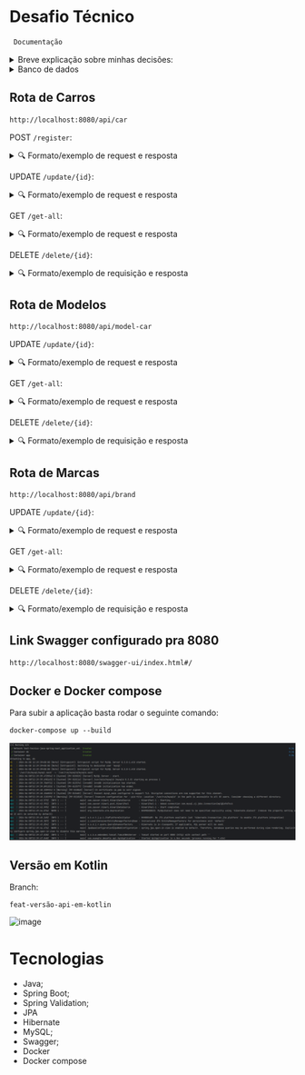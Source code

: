 # Desafio Técnico
```diff
 Documentação
```
<details>
  <summary>Breve explicação sobre minhas decisões:</summary><br />

Arquitetura:
 
```diff
 Por se tratar de uma pequena API e um projeto pequeno, resolvi usar arquitetura de camadas
 pela velocidade de desenvolvimento e organização de fácil entendimento.
```
Cardialidade:
 
```diff
 - Um CarEntity está relacionado a um único ModelCarEntity.
 - Um ModelCarEntity pode estar relacionado a vários CarEntity.
 
 Ou seja um MODELO pode ter vários Carros.

 - Um ModelCarEntity está relacionado a uma única BrandEntity.
 - Uma BrandEntity pode estar relacionada a vários ModelCarEntity.

 Ou seja uma MARCA pode ter vários MODELOS.

 Logo, para evitar bugs e manter a integridade do banco, decidi que
 no momento em que registro um carro, automaticamente preciso também
 registrar um Modelo que por sua vez precisa de uma Marca. Não existe
 um Carro sem um modelo, como também não existe um Modelo sem uma Marca,
 não faz sentido cadastrar-los separadamente.
```
Método de resposta para o cliente:
```diff
 Optei por implementar a classe ApiResponseService, que basicamente serve para padronizar a resposta ao cliente,
 facilitando a manipulação dos dados retornados pela API, padronizando todos os EndPoints.
```


</details>


<details>
<summary>Banco de dados</summary><br>

![Modelo de tabelas](images/bd_desafio.png)
</details>
  
## Rota de Carros

```diff
http://localhost:8080/api/car
```

POST `/register`:
<details>
  <summary>🔍 Formato/exemplo de request e resposta</summary><br />

Essa rota precisa de um @RequestBody (CarAndModelAndBrandDto) `/register` exemplo:
<br/>

```diff
Note que: Ao cadastrar um carro, automaticamente um Modelo e uma Marca também são cadastrados para manter integridade do Banco
```

```json
{
  "nameBrand": "Bugati",
  "modelName": "fusca",
  "year": 2024,
  "fuel": "Gasolina",
  "numDoors": 2,
  "color": "White",
  "priceFip": 50.000
}
```

Exemplo de resposta em caso de sucesso - 201 - CREATED:

```json
{
    "success": true,
    "message": "Carro registrado com sucesso",
    "response": null
}
```
Exemplo de resposta em caso de input de usuário inválido - 400 - BAD REQUEST:

```json
{
    "timestamp": "2024-04-07T13:32:02.004+00:00",
    "status": 400,
    "error": "Bad Request",
    "path": "/api/car/register"
}
```
Exemplo de resposta em caso de erro interno - 500 - SERVER INTERNAL ERROR:

```json
{
    "success": false,
    "message": "Erro ao registrar o carro: Mensagem de erro",
    "response": null
}
```

</details>

UPDATE `/update/{id}`:
<details>
  <summary>🔍 Formato/exemplo de request e resposta</summary><br />

Está rota recebe um @PathVariable(id) e @RequestBody(CarAndModelAndBrandDto) `/update/{id}`:

```json
{
  "year": 2023,
  "fuel": "Alcool",
  "numDoors": 2,
  "color": "Preto"
}
```

Exemplo de resposta em caso de sucesso - 200 - OK:

```json
{
    "success": true,
    "message": "Carro atualizado com sucesso",
    "response": null
}
```
Exemplo de resposta em caso de input de usuário inválido - 400 - BAD REQUEST:

```json
{
    "timestamp": "2024-04-07T14:01:06.216+00:00",
    "status": 400,
    "error": "Bad Request",
    "path": "/api/car/update/1"
}
```
Exemplo de resposta em caso de ServerInternelError - 500 - SERVER INTERNAL ERROR:

```json
{
    "success": false,
    "message": "Erro ao atualizar o carro: Mensagem de erro",
    "response": null
}
```
</details>

GET `/get-all`:
<details>
  <summary>🔍 Formato/exemplo de request e resposta</summary><br />

Exemplo de resposta:

```json
{
    "success": true,
    "message": "Carros retornados com sucesso!",
    "response": [
        {
            "id": 1,
            "year": 2024,
            "fuel": "Alcool",
            "color": "Preto",
            "numDoors": 2,
            "priceFip": 50.000,
            "modelName": "Gol",
            "modelId": 1,
            "timestampRegister": 1712424660
        },
        {
            "id": 2,
            "year": 2024,
            "fuel": "Gasolina",
            "color": "Preto",
            "numDoors": 2,
            "priceFip": 50.000,
            "modelName": "Gol",
            "modelId": 1,
            "timestampRegister": 1712424708
        },
    ]
}
```
Exemplo de resposta em caso de ServerInternelError - 500 - SERVER INTERNAL ERROR:

```json
{
    "success": false,
    "message": "Erro ao buscar os carros: Mensagem de erro",
    "response": null
}
```
</details>


DELETE `/delete/{id}`:
<details>
  <summary>🔍 Formato/exemplo de requisição e resposta</summary><br />

Está rota recebe um @PathVariable(id) `/delete/{id}`:

Exemplo de resposta em caso de sucesso - 200 - Ok:

```json
{
    "success": true,
    "message": "Carro deletado com sucesso",
    "response": null
}
```

Exemplo de resposta em caso de erro - 500 - ServerInternalError:

```json
{
    "success": false,
    "message": "Erro ao deletar o carro: Ocorreu um erro ao processar a operação com o carro.",
    "response": null
}
```
</details>






## Rota de Modelos

```diff
http://localhost:8080/api/model-car
```


UPDATE `/update/{id}`:
<details>
  <summary>🔍 Formato/exemplo de request e resposta</summary><br />

Está rota recebe um @PathVariable(id) e @RequestBody(ModelDto) `/update/{id}`:

```json
{
    "modelName": "Corsa",
    "priceFip": 15.000
}
```

Exemplo de resposta em caso de sucesso - 200 - OK:

```json
{
    "success": true,
    "message": "Modelo atualizado com sucesso",
    "response": null
}
```
Exemplo de resposta em caso de input de usuário inválido - 400 - BAD REQUEST:

```json
{
    "timestamp": "2024-04-07T14:01:06.216+00:00",
    "status": 400,
    "error": "Bad Request",
    "path": "/api/car/update/1"
}
```
Exemplo de resposta em caso de erro interno - 500 - SERVER INTERNAL ERROR:

```json
{
    "success": false,
    "message": "Erro ao atualizar o modelo: Mensagem de erro",
    "response": null
}
```
</details>

GET `/get-all`:
<details>
  <summary>🔍 Formato/exemplo de request e resposta</summary><br />

Exemplo de resposta:

```json
{
    "success": true,
    "message": "Carros retornados com sucesso!",
    "response": [
        {
            "id": 1,
            "year": 2024,
            "fuel": "Alcool",
            "color": "Preto",
            "numDoors": 2,
            "priceFip": 50.000,
            "modelName": "Gol",
            "modelId": 1,
            "timestampRegister": 1712424660
        },
        {
            "id": 2,
            "year": 2024,
            "fuel": "Gasolina",
            "color": "Preto",
            "numDoors": 2,
            "priceFip": 50.000,
            "modelName": "Gol",
            "modelId": 1,
            "timestampRegister": 1712424708
        },
    ]
}
```
Exemplo de resposta em caso de ServerInternelError - 500 - SERVER INTERNAL ERROR:

```json
{
    "success": false,
    "message": "Erro ao buscar os carros: Mensagem de erro",
    "response": null
}
```
</details>


DELETE `/delete/{id}`:
<details>
  <summary>🔍 Formato/exemplo de requisição e resposta</summary><br />

Está rota recebe um @PathVariable(id) `/delete/{id}`:

Exemplo de resposta em caso de sucesso - 200 - Ok:

```json
{
    "success": true,
    "message": "Carro deletado com sucesso",
    "response": null
}
```

Exemplo de resposta em caso de erro - 500 - ServerInternalError:

```json
{
    "success": false,
    "message": "Erro ao deletar o carro: Mensagem de erro.",
    "response": null
}
```
</details>






## Rota de Marcas

```diff
http://localhost:8080/api/brand
```

UPDATE `/update/{id}`:
<details>
  <summary>🔍 Formato/exemplo de request e resposta</summary><br />

Está rota recebe um @PathVariable(id) e @RequestBody(BrandRequestDto) `/update/{id}`:

```json
{
    "nameBrand": "Ferrari"
}
```

Exemplo de resposta em caso de sucesso - 200 - OK:

```json
{
    "success": true,
    "message": "Marca atualizada com sucesso",
    "response": null
}
```
Exemplo de resposta em caso de input de usuário inválido - 400 - BAD REQUEST:

```json
{
    "timestamp": "2024-04-07T14:01:06.216+00:00",
    "status": 400,
    "error": "Bad Request",
    "path": "/api/car/update/1"
}
```
Exemplo de resposta em caso de ServerInternelError - 500 - SERVER INTERNAL ERROR:

```json
{
    "success": false,
    "message": "Erro ao atualizar marca: Mensagem de erro",
    "response": null
}
```
</details>

GET `/get-all`:
<details>
  <summary>🔍 Formato/exemplo de request e resposta</summary><br />

Exemplo de resposta:

```json
{
    "success": true,
    "message": "Marcas encontradas com sucesso",
    "response": [
        {
            "id": 1,
            "deleted": false,
            "nameBrand": "Ferrari"
        },
        {
            "id": 2,
            "deleted": false,
            "nameBrand": "Tesla"
        },
        {
            "id": 3,
            "deleted": false,
            "nameBrand": "Mustang"
        }
    ]
}
```
Exemplo de resposta em caso de ServerInternelError - 500 - SERVER INTERNAL ERROR:

```json
{
    "success": false,
    "message": "Erro ao buscar marcas: Mensagem de erro",
    "response": null
}
```
</details>

DELETE `/delete/{id}`:
<details>
  <summary>🔍 Formato/exemplo de requisição e resposta</summary><br />

Está rota recebe um @PathVariable(id) `/delete/{id}`:

Exemplo de resposta em caso de sucesso - 200 - Ok:

```json
{
    "success": true,
    "message": "Marca deletada com sucesso",
    "response": null
}
```

Exemplo de resposta em caso de erro - 500 - ServerInternalError:

```json
{
    "success": false,
    "message": "Erro ao deletar marca: Mensagem de erro.",
    "response": null
}
```
</details>

## Link Swagger configurado pra 8080

```diff
http://localhost:8080/swagger-ui/index.html#/
```

## Docker e Docker compose

Para subir a aplicação basta rodar o seguinte comando:
```diff
docker-compose up --build
```
![Docker Run](images/docker.png)

## Versão em Kotlin

Branch:
```
feat-versão-api-em-kotlin
```

![image](https://github.com/MateusBertazzo/test-tecnico-java-spring-boot/assets/77133215/e6dd037e-674e-4b86-ab22-31b0f6a63adf)



# Tecnologias

- Java;
- Spring Boot;
- Spring Validation;
- JPA
- Hibernate
- MySQL;
- Swagger;
- Docker
- Docker compose


